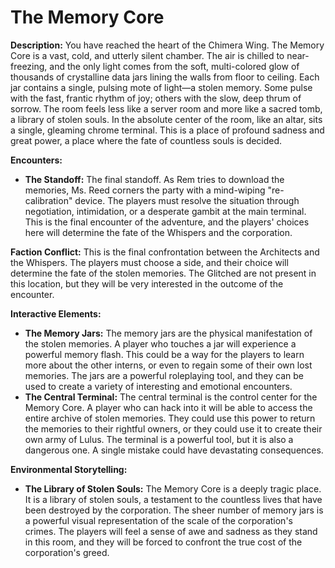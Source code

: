 # The Memory Core

**Description:** You have reached the heart of the Chimera Wing. The Memory Core is a vast, cold, and utterly silent chamber. The air is chilled to near-freezing, and the only light comes from the soft, multi-colored glow of thousands of crystalline data jars lining the walls from floor to ceiling. Each jar contains a single, pulsing mote of light—a stolen memory. Some pulse with the fast, frantic rhythm of joy; others with the slow, deep thrum of sorrow. The room feels less like a server room and more like a sacred tomb, a library of stolen souls. In the absolute center of the room, like an altar, sits a single, gleaming chrome terminal. This is a place of profound sadness and great power, a place where the fate of countless souls is decided.

**Encounters:**

*   **The Standoff:** The final standoff. As Rem tries to download the memories, Ms. Reed corners the party with a mind-wiping "re-calibration" device. The players must resolve the situation through negotiation, intimidation, or a desperate gambit at the main terminal. This is the final encounter of the adventure, and the players' choices here will determine the fate of the Whispers and the corporation.

**Faction Conflict:** This is the final confrontation between the Architects and the Whispers. The players must choose a side, and their choice will determine the fate of the stolen memories. The Glitched are not present in this location, but they will be very interested in the outcome of the encounter.

**Interactive Elements:**

*   **The Memory Jars:** The memory jars are the physical manifestation of the stolen memories. A player who touches a jar will experience a powerful memory flash. This could be a way for the players to learn more about the other interns, or even to regain some of their own lost memories. The jars are a powerful roleplaying tool, and they can be used to create a variety of interesting and emotional encounters.
*   **The Central Terminal:** The central terminal is the control center for the Memory Core. A player who can hack into it will be able to access the entire archive of stolen memories. They could use this power to return the memories to their rightful owners, or they could use it to create their own army of Lulus. The terminal is a powerful tool, but it is also a dangerous one. A single mistake could have devastating consequences.

**Environmental Storytelling:**

*   **The Library of Stolen Souls:** The Memory Core is a deeply tragic place. It is a library of stolen souls, a testament to the countless lives that have been destroyed by the corporation. The sheer number of memory jars is a powerful visual representation of the scale of the corporation's crimes. The players will feel a sense of awe and sadness as they stand in this room, and they will be forced to confront the true cost of the corporation's greed.